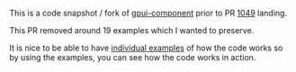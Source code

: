 
This is a code snapshot / fork of
[gpui-component](https://github.com/longbridge/gpui-component)
prior to PR [1049](https://github.com/longbridge/gpui-component/pull/1049) landing.

This PR removed around 19 examples which I wanted to preserve.

It is nice to be able to have
[individual examples](./crates/story/examples)
of how the code works
so by using the examples, you can see how the code works in action.
